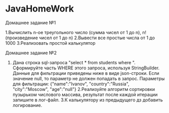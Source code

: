 # JavaHomeWork
Домашнее задание №1

1.Вычислить n-ое треугольного число (сумма чисел от 1 до n), n! (произведение чисел от 1 до n)
2.Вывести все простые числа от 1 до 1000
3.Реализовать простой калькулятор

Домашнее задание №2

1. Дана строка sql-запроса "select * from students where ". Сформируйте часть WHERE этого запроса, используя StringBuilder. Данные для фильтрации приведены ниже в виде json-строки.
Если значение null, то параметр не должен попадать в запрос.
Параметры для фильтрации: {"name":"Ivanov", "country":"Russia", "city":"Moscow", "age":"null"}
2.Реализуйте алгоритм сортировки пузырьком числового массива, результат после каждой итерации запишите в лог-файл.
3.К калькулятору из предыдущего дз добавить логирование.
